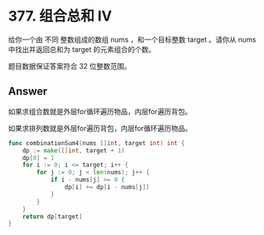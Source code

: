 # 377. 组合总和 Ⅳ

给你一个由 不同 整数组成的数组 nums ，和一个目标整数 target 。请你从 nums 中找出并返回总和为 target 的元素组合的个数。

题目数据保证答案符合 32 位整数范围。

## Answer

如果求组合数就是外层for循环遍历物品，内层for遍历背包。

如果求排列数就是外层for遍历背包，内层for循环遍历物品。

```go
func combinationSum4(nums []int, target int) int {
    dp := make([]int, target + 1)
    dp[0] = 1
    for i := 0; i <= target; i++ {
        for j := 0; j < len(nums); j++ {
            if i - nums[j] >= 0 {
                dp[i] += dp[i - nums[j]]
            }
        }
    }
    return dp[target]
}
```